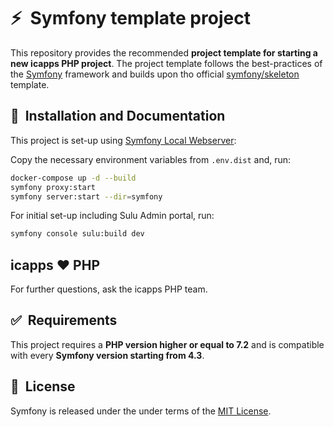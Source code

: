 # ⚡&nbsp; Symfony template project

This repository provides the recommended **project template for starting a new icapps PHP project**.
The project template follows the best-practices of the [Symfony](https://symfony.com/) framework and builds upon tho official [symfony/skeleton](https://github.com/symfony/skeleton) template.

## 🚀&nbsp; Installation and Documentation

This project is set-up using [Symfony Local Webserver](https://symfony.com/doc/current/setup/symfony_server.html):

Copy the necessary environment variables from `.env.dist` and, run:

```bash
docker-compose up -d --build
symfony proxy:start
symfony server:start --dir=symfony
```

For initial set-up including Sulu Admin portal, run:

```bash
symfony console sulu:build dev
```

## icapps ❤️ PHP

For further questions, ask the icapps PHP team.

## ✅&nbsp; Requirements

This project requires a **PHP version higher or equal to 7.2** and is compatible with every **Symfony version starting from 4.3**.


## 📘&nbsp; License
Symfony is released under the under terms of the [MIT License](LICENSE).
